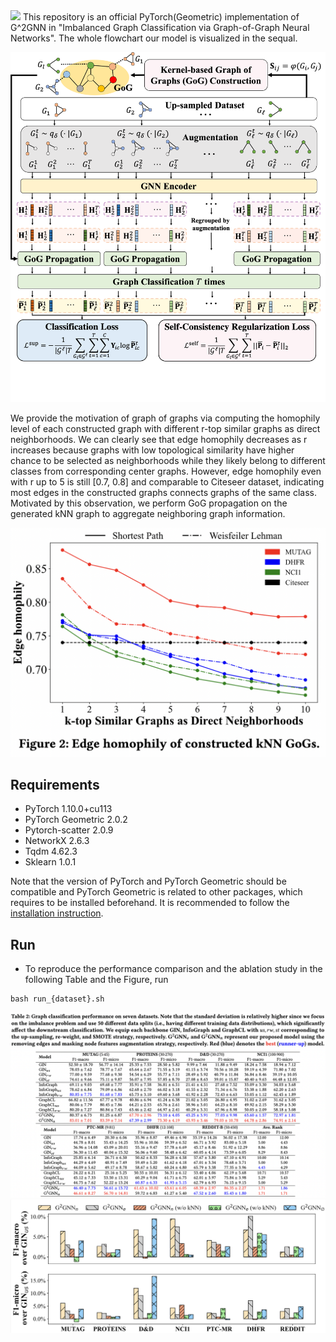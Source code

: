 <img src="https://render.githubusercontent.com/render/math?math=\text{G}^2\text{GNN}" style="width:200px;">
This repository is an official PyTorch(Geometric) implementation of G^2GNN in "Imbalanced Graph Classification via Graph-of-Graph Neural Networks". The whole flowchart our model is visualized in the sequal.

![](./img/framework_ggnn.png)

We provide the motivation of graph of graphs via computing the homophily level of each constructed graph with different r-top similar graphs as direct neighborhoods. We can clearly see that edge homophily decreases as r increases because graphs with low topological similarity have higher chance to be selected as neighborhoods while they likely belong to different classes from corresponding center graphs. However, edge homophily even with r up to 5 is still [0.7, 0.8] and comparable to Citeseer dataset, indicating most edges in the constructed graphs connects graphs of the same class. Motivated by this observation, we perform GoG propagation on the generated kNN graph to aggregate neighboring graph information.


![](./img/homolevel1.png)

## Requirements
* PyTorch 1.10.0+cu113
* PyTorch Geometric 2.0.2
* Pytorch-scatter 2.0.9
* NetworkX 2.6.3
* Tqdm 4.62.3
* Sklearn 1.0.1

Note that the version of PyTorch and PyTorch Geometric should be compatible and PyTorch Geometric is related to other packages, which requires to be installed beforehand. It is recommended to follow the [installation instruction](https://pytorch-geometric.readthedocs.io/en/latest/notes/installation.html#).

## Run
* To reproduce the performance comparison and the ablation study in the following Table and the Figure, run
```linux
bash run_{dataset}.sh
```
![](./img/Table_GoG1.png)
![](./img/ablation_GoG.png)
